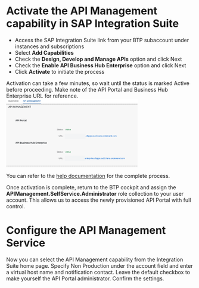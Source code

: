 # Activate the API Management capability in SAP Integration Suite

* Access the SAP Integration Suite link from your BTP subaccount under instances and subscriptions
* Select **Add Capabilities**
* Check the **Design, Develop and Manage APIs** option and click Next
* Check the **Enable API Business Hub Enterprise** option and click Next
* Click **Activate** to initiate the process

Activation can take a few minutes, so wait until the status is marked Active before proceeding. Make note of the API Portal and Business Hub Enterprise URL for reference.
<br><img src="img/IS_APIActivation.png" width="70%">

You can refer to the [help documentation](https://help.sap.com/docs/SAP_CLOUD_PLATFORM_API_MANAGEMENT/66d066d903c2473f81ec33acfe2ccdb4/f6eb4332cd5144ef91f4a84cc614ba1c.html?locale=en*US) for the complete process.

Once activation is complete, return to the BTP cockpit and assign the **APIManagement.SelfService.Administrator** role collection to your user account. This allows us to access the newly provisioned API Portal with full control.

# Configure the API Management Service

Now you can select the API Management capability from the Integration Suite home page. Specify Non Production under the account field and enter a virtual host name and notification contact. Leave the default checkbox to make yourself the API Portal administrator. Confirm the settings.
